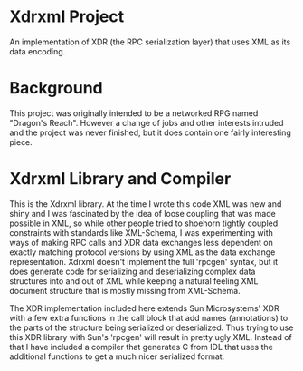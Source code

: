 # Xdrxml Project
An implementation of XDR (the RPC serialization layer) that uses XML as its data encoding.  


# Background

This project was originally intended to be a networked RPG named 
"Dragon's Reach".  However a change of jobs and other interests 
intruded and the project was never finished, but it does contain 
one fairly interesting piece.


# Xdrxml Library and Compiler

This is the Xdrxml library.  At the time I wrote this code XML was 
new and shiny and I was fascinated by the idea of loose coupling that 
was made possible in XML, so while other people tried to shoehorn tightly 
coupled constraints with standards like XML-Schema, I was experimenting
with ways of making RPC calls and XDR data exchanges less dependent on
exactly matching protocol versions by using XML as the data exchange 
representation.   Xdrxml doesn't implement the full 'rpcgen' syntax, but 
it does generate code for serializing and deserializing complex data
structures into and out of XML while keeping a natural feeling XML 
document structure that is mostly missing from XML-Schema.

The XDR implementation included here extends Sun Microsystems' XDR with 
a few extra functions in the call block that add names (annotations) to 
the parts of the structure being serialized or deserialized.   Thus trying
to use this XDR library with Sun's 'rpcgen' will result in pretty ugly XML.
Instead of that I have included a compiler that generates C from IDL that
uses the additional functions to get a much nicer serialized format.


 
